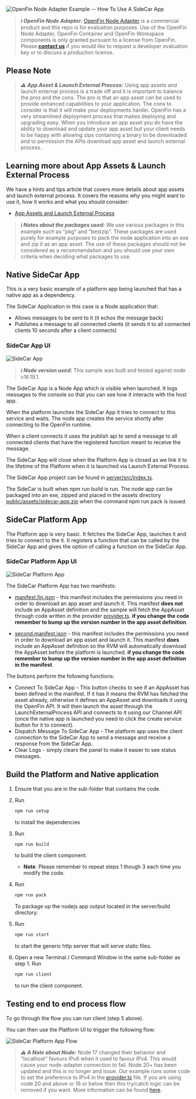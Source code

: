 ![OpenFin Node Adapter Example -- How To Use A SideCar App](../../assets/OpenFin-Starter.png)

> **_:information_source: OpenFin Node Adapter:_** [OpenFin Node Adapter](https://www.openfin.co/workspace/) is a commercial product and this repo is for evaluation purposes. Use of the OpenFin Node Adapter, OpenFin Container and OpenFin Workspace components is only granted pursuant to a license from OpenFin. Please [**contact us**](https://www.openfin.co/workspace/poc/) if you would like to request a developer evaluation key or to discuss a production license.

## Please Note

> **_:warning: App Asset & Launch External Process:_** Using app assets and launch external process is a trade off and it is important to balance the pros and the cons. The pro is that an app asset can be used to provide enhanced capabilities to your application. The cons to consider is that it will make your deployments harder. OpenFin has a very streamlined deployment process that makes deploying and upgrading easy. When you introduce an app asset you do have the ability to download and update your app asset but your client needs to be happy with allowing zips containing a binary to be downloaded and to permission the APIs download app asset and launch external process.

## Learning more about App Assets & Launch External Process

We have a hints and tips article that covers more details about app assets and launch external process. It covers the reasons why you might want to use it, how it works and what you should consider:

- [App Assets and Launch External Process](https://github.com/built-on-openfin/workspace-starter/blob/main/how-to/hints-and-tips/docs/appassets-and-launch-external-process.md)

> **_:information_source: Notes about the packages used:_** We use various packages in this example such as "pkg" and "bestzip". These packages are used purely for example purposes to pack the node application into an exe and zip it as an app asset. The use of these packages should not be considered as a recommendation and you should use your own criteria when deciding what packages to use.

## Native SideCar App

This is a very basic example of a platform app being launched that has a native app as a dependency.

The SideCar Application in this case is a Node application that:

- Allows messages to be sent to it (it echos the message back)
- Publishes a message to all connected clients (it sends it to all connected clients 10 seconds after a client connects)

### SideCar App UI

![SideCar App](./side-car-app.png)

> **_:information_source: Node version used:_** This sample was built and tested against node v16.19.1.

The SideCar App is a Node App which is visible when launched. It logs messages to the console so that you can see how it interacts with the host app.

When the platform launches the SideCar App it tries to connect to this service and waits. The node app creates the service shortly after connecting to the OpenFin runtime.

When a client connects it uses the publish api to send a message to all connected clients that have the registered function meant to receive the message.

The SideCar App will close when the Platform App is closed as we link it to the lifetime of the Platform when it is launched via Launch External Process.

The SideCar App project can be found in [server/src/index.ts](./server/src/index.ts).

The SideCar is built when npm run build is run. The node app can be packaged into an exe, zipped and placed in the assets directory [public/assets/sidecar-app.zip](./public/assets/sidecar-app.zip) when the command npm run pack is issued.

## SideCar Platform App

The Platform app is very basic. It fetches the SideCar App, launches it and tries to connect to the it. It registers a function that can be called by the SideCar App and gives the option of calling a function on the SideCar App.

### SideCar Platform App UI

![SideCar Platform App](./side-car-platform-app.png)

The SideCar Platform App has two manifests:

- [manifest.fin.json](./platform/public/manifest.fin.json) - this manifest includes the permissions you need in order to download an app asset and launch it. This manifest **does not** include an AppAsset definition and the sample will fetch the AppAsset through code written in the provider [provider.ts](./platform/client/src/provider.ts). **if you change the code remember to bump up the version number in the app asset definition**.

- [second.manifest.json](./platform/public/second.manifest.fin.json) - this manifest includes the permissions you need in order to download an app asset and launch it. This manifest **does** include an AppAsset definition so the RVM will automatically download the AppAsset before the platform is launched. **if you change the code remember to bump up the version number in the app asset definition in the manifest**.

The buttons perform the following functions:

- Connect To SideCar App - This button checks to see if an AppAsset has been defined in the manifest. If it has it means the RVM has fetched the asset already, otherwise it defines an AppAsset and downloads it using the OpenFin API. It will then launch the asset through the LaunchExternalProcess API and connects to it using our Channel API (once the native app is launched you need to click the create service button for it to connect).
- Dispatch Message To SideCar App - The platform app uses the client connection to the SideCar App to send a message and receive a response from the SideCar App.
- Clear Logs - simply clears the panel to make it easier to see status messages.

## Build the Platform and Native application

1. Ensure that you are in the sub-folder that contains the code.

2. Run

   ```bash
   npm run setup
   ```

   to install the dependencies

3. Run

   ```bash
   npm run build
   ```

   to build the client component.

   - **Note**. Please remember to repeat steps 1 though 3 each time you modify the code.

4. Run

   ```bash
   npm run pack
   ```

   To package up the nodejs app output located in the server/build directory.

5. Run

   ```bash
   npm run start
   ```

   to start the generic http server that will serve static files.

6. Open a new Terminal / Command Window in the same sub-folder as step 1. Run

   ```bash
   npm run client
   ```

   to run the client component.

## Testing end to end process flow

To go through the flow you can run client (step 5 above).

You can then use the Platform UI to trigger the following flow:

![SideCar Platform App Flow](./use-a-sidecar-app-basic-example.gif)

> **_:warning: A Note about Node:_** Node 17 changed their behavior and "localhost" favours IPv6 when it used to favour IPv4. This would cause your node-adapter connection to fail. Node 20+ has been updated and this is no longer and issue. Our example runs some code to set the preference to IPv4 in the [provider.ts](./server/src/index.ts) file. If you are using node 20 and above or 16 or below then this try/catch logic can be removed if you want. More information can be found [here](https://github.com/nodejs/node/issues/40537).
